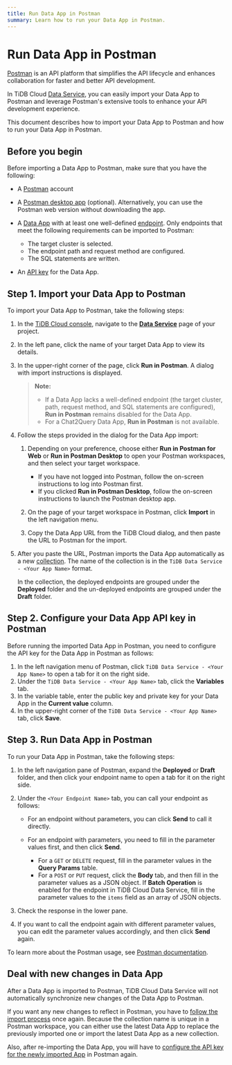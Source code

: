 ```yaml
---
title: Run Data App in Postman
summary: Learn how to run your Data App in Postman.
---
```


# Run Data App in Postman

[Postman](https://www.postman.com/) is an API platform that simplifies the API lifecycle and enhances collaboration for faster and better API development.

In TiDB Cloud [Data Service](https://tidbcloud.com/console/data-service), you can easily import your Data App to Postman and leverage Postman's extensive tools to enhance your API development experience.

This document describes how to import your Data App to Postman and how to run your Data App in Postman.

## Before you begin

Before importing a Data App to Postman, make sure that you have the following:

- A [Postman](https://www.postman.com/) account
- A [Postman desktop app](https://www.postman.com/downloads) (optional). Alternatively, you can use the Postman web version without downloading the app.
- A [Data App](/tidb-cloud/data-service-manage-data-app.md) with at least one well-defined [endpoint](/tidb-cloud/data-service-manage-endpoint.md). Only endpoints that meet the following requirements can be imported to Postman:

    - The target cluster is selected.
    - The endpoint path and request method are configured.
    - The SQL statements are written.

- An [API key](/tidb-cloud/data-service-api-key.md#create-an-api-key) for the Data App.

## Step 1. Import your Data App to Postman

To import your Data App to Postman, take the following steps:

1. In the [TiDB Cloud console](https://tidbcloud.com), navigate to the [**Data Service**](https://tidbcloud.com/console/data-service) page of your project.
2. In the left pane, click the name of your target Data App to view its details.
3. In the upper-right corner of the page, click **Run in Postman**. A dialog with import instructions is displayed.

    > **Note:**
    >
    > - If a Data App lacks a well-defined endpoint (the target cluster, path, request method, and SQL statements are configured), **Run in Postman** remains disabled for the Data App.
    > - For a Chat2Query Data App, **Run in Postman** is not available.

4. Follow the steps provided in the dialog for the Data App import:

    1. Depending on your preference, choose either **Run in Postman for Web** or **Run in Postman Desktop** to open your Postman workspaces, and then select your target workspace.

        - If you have not logged into Postman, follow the on-screen instructions to log into Postman first.
        - If you clicked **Run in Postman Desktop**, follow the on-screen instructions to launch the Postman desktop app.

    2. On the page of your target workspace in Postman, click **Import** in the left navigation menu.
    3. Copy the Data App URL from the TiDB Cloud dialog, and then paste the URL to Postman for the import.

5. After you paste the URL, Postman imports the Data App automatically as a new [collection](https://learning.postman.com/docs/collections/collections-overview). The name of the collection is in the `TiDB Data Service - <Your App Name>` format.

    In the collection, the deployed endpoints are grouped under the **Deployed** folder and the un-deployed endpoints are grouped under the **Draft** folder.

## Step 2. Configure your Data App API key in Postman

Before running the imported Data App in Postman, you need to configure the API key for the Data App in Postman as follows:

1. In the left navigation menu of Postman, click `TiDB Data Service - <Your App Name>` to open a tab for it on the right side.
2. Under the `TiDB Data Service - <Your App Name>` tab, click the **Variables** tab.
3. In the variable table, enter the public key and private key for your Data App in the **Current value** column.
4. In the upper-right corner of the `TiDB Data Service - <Your App Name>` tab, click **Save**.

## Step 3. Run Data App in Postman

To run your Data App in Postman, take the following steps:

1. In the left navigation pane of Postman, expand the **Deployed** or **Draft** folder, and then click your endpoint name to open a tab for it on the right side.
2. Under the `<Your Endpoint Name>` tab, you can call your endpoint as follows:

    - For an endpoint without parameters, you can click **Send** to call it directly.
    - For an endpoint with parameters, you need to fill in the parameter values first, and then click **Send**.

        - For a `GET` or `DELETE` request, fill in the parameter values in the **Query Params** table.
        - For a `POST` or `PUT` request, click the **Body** tab, and then fill in the parameter values as a JSON object. If **Batch Operation** is enabled for the endpoint in TiDB Cloud Data Service, fill in the parameter values to the `items` field as an array of JSON objects.

3. Check the response in the lower pane.

4. If you want to call the endpoint again with different parameter values, you can edit the parameter values accordingly, and then click **Send** again.

To learn more about the Postman usage, see [Postman documentation](https://learning.postman.com/docs).

## Deal with new changes in Data App

After a Data App is imported to Postman, TiDB Cloud Data Service will not automatically synchronize new changes of the Data App to Postman.

If you want any new changes to reflect in Postman, you have to [follow the import process](#step-1-import-your-data-app-to-postman) once again. Because the collection name is unique in a Postman workspace, you can either use the latest Data App to replace the previously imported one or import the latest Data App as a new collection.

Also, after re-importing the Data App, you will have to [configure the API key for the newly imported App](#step-2-configure-your-data-app-api-key-in-postman) in Postman again.